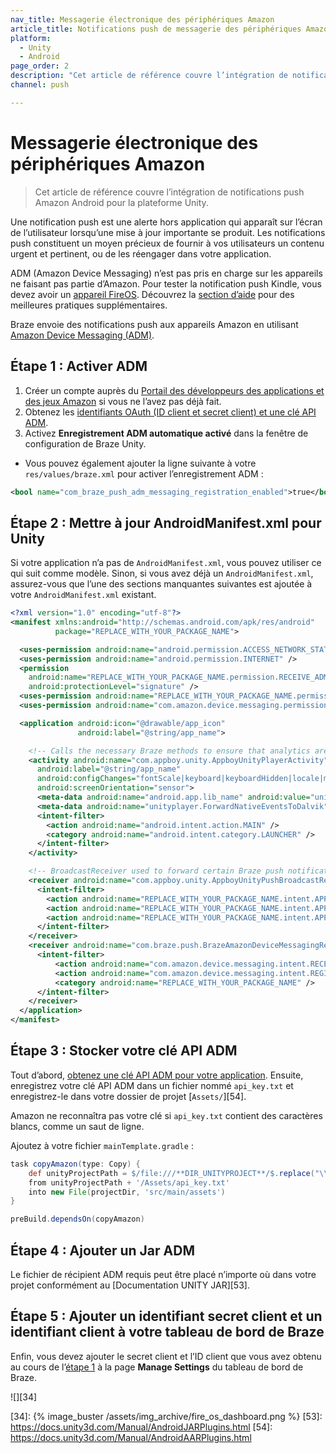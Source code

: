 ```yaml
---
nav_title: Messagerie électronique des périphériques Amazon
article_title: Notifications push de messagerie des périphériques Amazon pour Unity
platform: 
  - Unity
  - Android
page_order: 2
description: "Cet article de référence couvre l’intégration de notifications push Amazon Android pour la plateforme Unity."
channel: push

---
```


# Messagerie électronique des périphériques Amazon

> Cet article de référence couvre l’intégration de notifications push Amazon Android pour la plateforme Unity.

Une notification push est une alerte hors application qui apparaît sur l’écran de l’utilisateur lorsqu’une mise à jour importante se produit. Les notifications push constituent un moyen précieux de fournir à vos utilisateurs un contenu urgent et pertinent, ou de les réengager dans votre application.

ADM (Amazon Device Messaging) n’est pas pris en charge sur les appareils ne faisant pas partie d’Amazon. Pour tester la notification push Kindle, vous devez avoir un [appareil FireOS][32]. Découvrez la [section d’aide][8] pour des meilleures pratiques supplémentaires.

Braze envoie des notifications push aux appareils Amazon en utilisant [Amazon Device Messaging (ADM)][14].

## Étape 1 : Activer ADM

1. Créer un compte auprès du [Portail des développeurs des applications et des jeux Amazon][10] si vous ne l’avez pas déjà fait.
2. Obtenez les [identifiants OAuth (ID client et secret client) et une clé API ADM][11].
3. Activez **Enregistrement ADM automatique activé** dans la fenêtre de configuration de Braze Unity. 
  - Vous pouvez également ajouter la ligne suivante à votre `res/values/braze.xml` pour activer l’enregistrement ADM :

  ```xml
  <bool name="com_braze_push_adm_messaging_registration_enabled">true</bool>
  ```

## Étape 2 : Mettre à jour AndroidManifest.xml pour Unity

Si votre application n’a pas de `AndroidManifest.xml`, vous pouvez utiliser ce qui suit comme modèle. Sinon, si vous avez déjà un `AndroidManifest.xml`, assurez-vous que l’une des sections manquantes suivantes est ajoutée à votre `AndroidManifest.xml` existant.

```xml
<?xml version="1.0" encoding="utf-8"?>
<manifest xmlns:android="http://schemas.android.com/apk/res/android"
          package="REPLACE_WITH_YOUR_PACKAGE_NAME">

  <uses-permission android:name="android.permission.ACCESS_NETWORK_STATE" />
  <uses-permission android:name="android.permission.INTERNET" />
  <permission
    android:name="REPLACE_WITH_YOUR_PACKAGE_NAME.permission.RECEIVE_ADM_MESSAGE"
    android:protectionLevel="signature" />
  <uses-permission android:name="REPLACE_WITH_YOUR_PACKAGE_NAME.permission.RECEIVE_ADM_MESSAGE" />
  <uses-permission android:name="com.amazon.device.messaging.permission.RECEIVE" />

  <application android:icon="@drawable/app_icon" 
               android:label="@string/app_name">

    <!-- Calls the necessary Braze methods to ensure that analytics are collected and that push notifications are properly forwarded to the Unity application. -->
    <activity android:name="com.appboy.unity.AppboyUnityPlayerActivity" 
      android:label="@string/app_name" 
      android:configChanges="fontScale|keyboard|keyboardHidden|locale|mnc|mcc|navigation|orientation|screenLayout|screenSize|smallestScreenSize|uiMode|touchscreen" 
      android:screenOrientation="sensor">
      <meta-data android:name="android.app.lib_name" android:value="unity" />
      <meta-data android:name="unityplayer.ForwardNativeEventsToDalvik" android:value="true" />
      <intent-filter>
        <action android:name="android.intent.action.MAIN" />
        <category android:name="android.intent.category.LAUNCHER" />
      </intent-filter>
    </activity>

    <!-- BroadcastReceiver used to forward certain Braze push notification events to Unity -->
    <receiver android:name="com.appboy.unity.AppboyUnityPushBroadcastReceiver" android:exported="false" >
      <intent-filter>
        <action android:name="REPLACE_WITH_YOUR_PACKAGE_NAME.intent.APPBOY_PUSH_RECEIVED" />
        <action android:name="REPLACE_WITH_YOUR_PACKAGE_NAME.intent.APPBOY_NOTIFICATION_OPENED" />
        <action android:name="REPLACE_WITH_YOUR_PACKAGE_NAME.intent.APPBOY_PUSH_DELETED" />
      </intent-filter>
    </receiver>
    <receiver android:name="com.braze.push.BrazeAmazonDeviceMessagingReceiver" android:permission="com.amazon.device.messaging.permission.SEND">
      <intent-filter>
          <action android:name="com.amazon.device.messaging.intent.RECEIVE" />
          <action android:name="com.amazon.device.messaging.intent.REGISTRATION" />
          <category android:name="REPLACE_WITH_YOUR_PACKAGE_NAME" />
      </intent-filter>
    </receiver>
  </application>
</manifest>
```

## Étape 3 : Stocker votre clé API ADM

Tout d’abord, [obtenez une clé API ADM pour votre application][11].  Ensuite, enregistrez votre clé API ADM dans un fichier nommé `api_key.txt` et enregistrez-le dans votre dossier de projet [`Assets/`][54].

Amazon ne reconnaîtra pas votre clé si `api_key.txt` contient des caractères blancs, comme un saut de ligne.

Ajoutez à votre fichier `mainTemplate.gradle` :

```gradle
task copyAmazon(type: Copy) {
    def unityProjectPath = $/file:///**DIR_UNITYPROJECT**/$.replace("\\", "/")
    from unityProjectPath + '/Assets/api_key.txt'
    into new File(projectDir, 'src/main/assets')
}

preBuild.dependsOn(copyAmazon)
```

## Étape 4 : Ajouter un Jar ADM

Le fichier de récipient ADM requis peut être placé n’importe où dans votre projet conformément au [Documentation UNITY JAR][53].

## Étape 5 : Ajouter un identifiant secret client et un identifiant client à votre tableau de bord de Braze

Enfin, vous devez ajouter le secret client et l’ID client que vous avez obtenu au cours de l’[étape 1][2] à la page **Manage Settings** du tableau de bord de Braze.

![][34]

[2]: #step-1-enable-adm
[8]: {{site.baseurl}}/developer_guide/platform_integration_guides/android/push_notifications/fireos/troubleshooting/
[10]: https://developer.amazon.com/public
[11]: https://developer.amazon.com/public/apis/engage/device-messaging/tech-docs/02-obtaining-adm-credentials
[12]: https://developer.amazon.com/public/apis/engage/device-messaging/tech-docs/03-setting-up-adm
[14]: https://developer.amazon.com/public/apis/engage/device-messaging
[29]: {{site.baseurl}}/developer_guide/platform_integration_guides/android/advanced_use_cases/deep_linking/
[32]: https://developer.amazon.com/appsandservices/apis/engage/device-messaging/tech-docs/04-integrating-your-app-with-adm
[34]: {% image_buster /assets/img_archive/fire_os_dashboard.png %}
[53]: https://docs.unity3d.com/Manual/AndroidJARPlugins.html
[54]: https://docs.unity3d.com/Manual/AndroidAARPlugins.html
